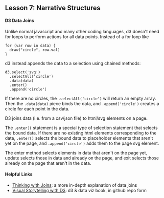 ## Lesson 7: Narrative Structures

#### D3 Data Joins

Unlike normal javascript and many other coding languages, d3 doesn't need for loops to perform actions for all data points. Instead of a for loop like
```
for (var row in data) {
  draw("circle", row.val)
}
```
d3 instead appends the data to a selection using chained methods:
```
d3.select('svg')
  .selectAll('circle')
  .data(data)
  .enter()
  .append('circle')
```
If there are no circles, the `.selectAll('circle')` will return an empty array. Then the `.data(data)` piece binds the data, and `.append('circle')` creates a circle for each point in the data.

D3 joins data (i.e. from a csv/json file) to html/svg elements on a page.

The `.enter()` statement is a special type of selection statement that selects the bound data. If there are no existing html elements corresponding to the data, `.enter()` selects the bound data to placeholder elements that aren't yet on the page, and `.append('circle')` adds them to the page svg element.

The enter method selects elements in data that aren't on the page yet, update selects those in data and already on the page, and exit selects those already on the page that aren't in the data.

#### Helpful Links

* [Thinking with Joins](https://bost.ocks.org/mike/join/): a more in-depth explanation of data joins
* [Visual Storytelling with D3](https://github.com/ritchieking/d3-book): d3 & data viz book, in github repo form

